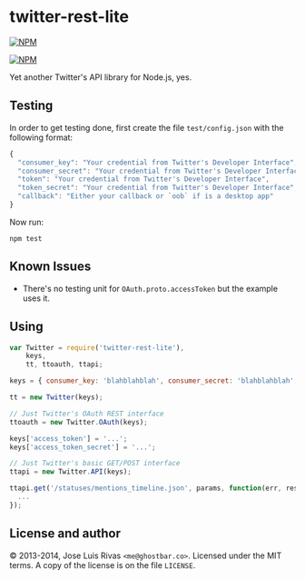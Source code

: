 twitter-rest-lite
=================

[![NPM](https://nodei.co/npm/twitter-rest-lite.png?stars&downloads)](https://nodei.co/npm/twitter-rest-lite/)

[![NPM](https://nodei.co/npm-dl/twitter-rest-lite.png)](https://nodei.co/npm/twitter-rest-lite/)

Yet another Twitter's API library for Node.js, yes. 

Testing
-------

In order to get testing done, first create the file `test/config.json` with the following format:

```js
{
  "consumer_key": "Your credential from Twitter's Developer Interface",
  "consumer_secret": "Your credential from Twitter's Developer Interface",
  "token": "Your credential from Twitter's Developer Interface",
  "token_secret": "Your credential from Twitter's Developer Interface",
  "callback": "Either your callback or `oob` if is a desktop app"
}
```

Now run:

    npm test

Known Issues
------------

- There's no testing unit for `OAuth.proto.accessToken` but the example uses it.

Using
-----

```js
var Twitter = require('twitter-rest-lite'),
    keys,
    tt, ttoauth, ttapi;

keys = { consumer_key: 'blahblahblah', consumer_secret: 'blahblahblah', callback: '...' };

tt = new Twitter(keys);

// Just Twitter's OAuth REST interface
ttoauth = new Twitter.OAuth(keys);

keys['access_token'] = '...';
keys['access_token_secret'] = '...';

// Just Twitter's basic GET/POST interface
ttapi = new Twitter.API(keys);

ttapi.get('/statuses/mentions_timeline.json', params, function(err, response) {
  ...
});

```

License and author
------------------
© 2013-2014, Jose Luis Rivas `<me@ghostbar.co>`. Licensed under the MIT terms. A copy of the license is on the file `LICENSE`.
